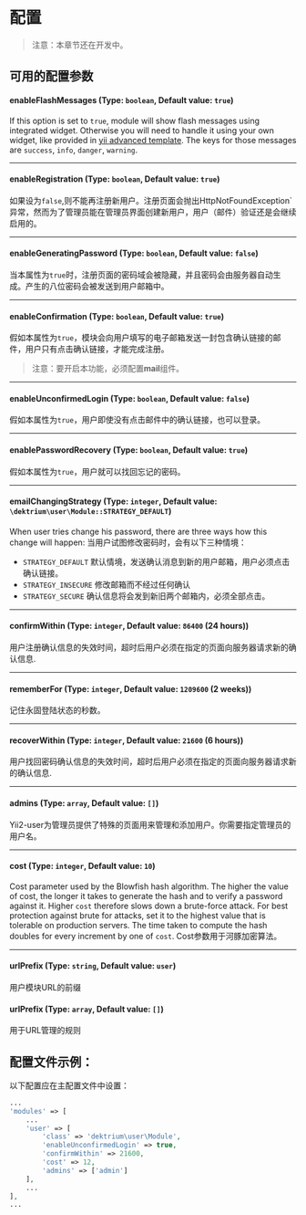 配置
=============

> 注意：本章节还在开发中。

可用的配置参数
-------------------------------

#### enableFlashMessages (Type: `boolean`, Default value: `true`)

If this option is set to `true`, module will show flash messages using integrated widget. Otherwise you will need to
handle it using your own widget, like provided in
[yii advanced template](https://github.com/yiisoft/yii2-app-advanced/blob/master/frontend/widgets/Alert.php). The keys
for those messages are `success`, `info`, `danger`, `warning`.

---

#### enableRegistration (Type: `boolean`, Default value: `true`)

如果设为`false`,则不能再注册新用户。注册页面会抛出HttpNotFoundException`异常，然而为了管理员能在管理员界面创建新用户，用户（邮件）验证还是会继续启用的。

---

#### enableGeneratingPassword (Type: `boolean`, Default value: `false`)

当本属性为`true`时，注册页面的密码域会被隐藏，并且密码会由服务器自动生成。产生的八位密码会被发送到用户邮箱中。

---

#### enableConfirmation (Type: `boolean`, Default value: `true`)

假如本属性为`true`，模块会向用户填写的电子邮箱发送一封包含确认链接的邮件，用户只有点击确认链接，才能完成注册。

> 注意：要开启本功能，必须配置**mail**组件。

---

#### enableUnconfirmedLogin (Type: `boolean`, Default value: `false`)

假如本属性为`true`，用户即使没有点击邮件中的确认链接，也可以登录。

---

#### enablePasswordRecovery (Type: `boolean`, Default value: `true`)

假如本属性为`true`，用户就可以找回忘记的密码。

---

#### emailChangingStrategy (Type: `integer`, Default value: `\dektrium\user\Module::STRATEGY_DEFAULT`)

When user tries change his password, there are three ways how this change will happen:
当用户试图修改密码时，会有以下三种情境：

- `STRATEGY_DEFAULT` 默认情境，发送确认消息到新的用户邮箱，用户必须点击确认链接。
- `STRATEGY_INSECURE` 修改邮箱而不经过任何确认
- `STRATEGY_SECURE` 确认信息将会发到新旧两个邮箱内，必须全部点击。

---

#### confirmWithin (Type: `integer`, Default value: `86400` (24 hours))

用户注册确认信息的失效时间，超时后用户必须在指定的页面向服务器请求新的确认信息.

---

#### rememberFor (Type: `integer`, Default value: `1209600` (2 weeks))

记住永固登陆状态的秒数。

---

#### recoverWithin (Type: `integer`, Default value: `21600` (6 hours))

用户找回密码确认信息的失效时间，超时后用户必须在指定的页面向服务器请求新的确认信息.

---

#### admins (Type: `array`, Default value: `[]`)

Yii2-user为管理员提供了特殊的页面用来管理和添加用户。你需要指定管理员的用户名。

---

#### cost (Type: `integer`, Default value: `10`)

Cost parameter used by the Blowfish hash algorithm. The higher the value of cost, the longer it takes to generate the
hash and to verify a password against it. Higher `cost` therefore slows down a brute-force attack. For best protection
against brute for attacks, set it to the highest value that is tolerable on production servers. The time taken to
compute the hash doubles for every increment by one of `cost`.
Cost参数用于河豚加密算法。

---

#### urlPrefix (Type: `string`, Default value: `user`)

用户模块URL的前缀

#### urlPrefix (Type: `array`, Default value: `[]`)

用于URL管理的规则

配置文件示例：
---------------------

以下配置应在主配置文件中设置：


```php
...
'modules' => [
    ...
    'user' => [
        'class' => 'dektrium\user\Module',
        'enableUnconfirmedLogin' => true,
        'confirmWithin' => 21600,
        'cost' => 12,
        'admins' => ['admin']
    ],
    ...
],
...
```

